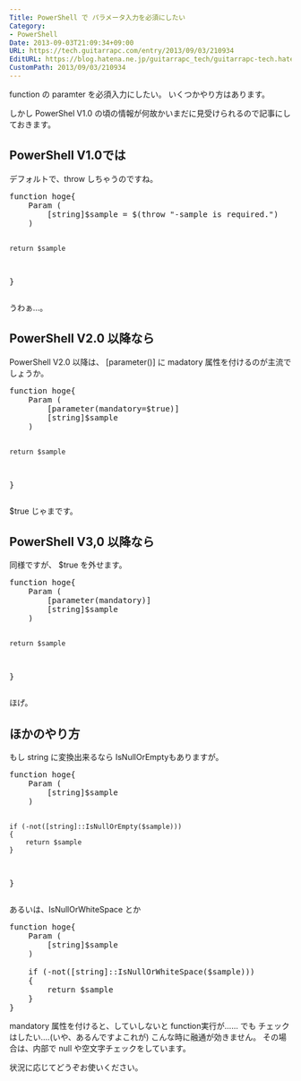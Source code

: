 ```yaml
---
Title: PowerShell で パラメータ入力を必須にしたい
Category:
- PowerShell
Date: 2013-09-03T21:09:34+09:00
URL: https://tech.guitarrapc.com/entry/2013/09/03/210934
EditURL: https://blog.hatena.ne.jp/guitarrapc_tech/guitarrapc-tech.hatenablog.com/atom/entry/11696248318757675974
CustomPath: 2013/09/03/210934
---
```


function の paramter を必須入力にしたい。
いくつかやり方はあります。

しかし PowerShel V1.0 の頃の情報が何故かいまだに見受けられるので記事にしておきます。



<h2>PowerShell V1.0では</h2>
デフォルトで、throw しちゃうのですね。
<pre class="brush: powershell">
function hoge{
    Param (
        [string]$sample = $(throw &quot;-sample is required.&quot;)
    )

    return $sample
}
</pre>

うわぁ...。
<h2>PowerShell V2.0 以降なら</h2>
PowerShell V2.0 以降は、 [parameter()] に madatory 属性を付けるのが主流でしょうか。
<pre class="brush: powershell">
function hoge{
    Param (
        [parameter(mandatory=$true)]
        [string]$sample
    )

    return $sample
}
</pre>

$true じゃまです。

<h2>PowerShell V3,0 以降なら</h2>
同様ですが、 $true を外せます。
<pre class="brush: powershell">
function hoge{
    Param (
        [parameter(mandatory)]
        [string]$sample
    )

    return $sample
}
</pre>

ほげ。
<h2>ほかのやり方</h2>
もし string に変換出来るなら IsNullOrEmptyもありますが。
<pre class="brush: powershell">
function hoge{
    Param (
        [string]$sample
    )

    if (-not([string]::IsNullOrEmpty($sample)))
    {
        return $sample
    }
}
</pre>

あるいは、IsNullOrWhiteSpace とか
<pre class="brush: powershell">
function hoge{
    Param (
        [string]$sample
    )

    if (-not([string]::IsNullOrWhiteSpace($sample)))
    {
        return $sample
    }
}
</pre>

mandatory 属性を付けると、していしないと function実行が...... でも チェックはしたい....(いや、あるんですよこれが) こんな時に融通が効きません。
その場合は、内部で null や空文字チェックをしています。

状況に応じてどうぞお使いください。
